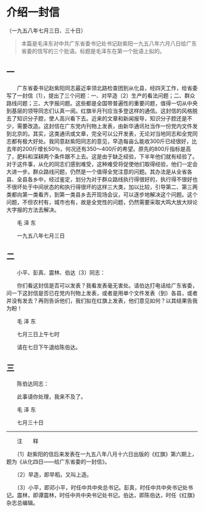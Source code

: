 #  介绍一封信
（一九五八年七月三日、三十日）
> 本篇是毛泽东对中共广东省委书记处书记赵紫阳一九五八年六月八日给广东省委的信写的三个批语。标题是毛泽东在第一个批语上拟的。 

## 一

　　广东省委书记赵紫阳同志最近率领北路检查团到从化县，经四天工作，给省委写了一封信〔1〕，提出了三个问题：一、对早造〔2〕生产的看法问题；二、群众路线问题；三、大字报问题。这些都是全国带普遍性的重要问题，值得一切从中央到基层的领导同志们认真一阅。红旗半月刊应当多登这样的通信。这封信的风格脱去了知识分子腔，使人高兴看下去。近来的文章和新闻报导，知识分子腔还是不少，需要改造。这封信在广东党内刊物上发表，由新华通讯社当作一份党内文件发到北京的。其实，这类通讯或文章，完全可以公开发表，无论对当地同志和全党同志都有极大好处。我同意赵紫阳同志的意见，早造每亩么能收300斤已经很好，比去年的200斤增长50％，何况还有350～400斤的希望。原先的800斤指标是高了，肥料和深耕两个条件跟不上去。这是由于缺乏经验，下半年他们就有经验了。对于这件事，从化的同志们感到难受，这种难受将促使他们取得经验，他们一定会大进一步。群众路线问题，仍然是一个值得全党注意的问题。其办法是从全省各县、全县各乡中，经过鉴定，划分为对于群众路线执行得很好的，执行得不很好也不很坏处于中间状态的和执行得很坏的这样三大类，加以比较，引导第二、第三两类都向第一类看齐，到第一类县乡去开现场会议，可以逐步地解决这个问题。这个问题，不但农村有，城市也有，故是全党性的问题，仍然需要采取大鸣大放大辩论大字报的方法去解决。

　　毛 泽 东

　　一九五八年七月三日

## 二

　　小平、彭真、震林、伯达〔3〕同志：

　　你们看这封信是否可以发表？我看发表毫无害处。请伯达打电话给广东省委，问一下这封信是否已在党内刊物上发表，或者是用单个文件发表（到）各县，或者并没有发去？再则告诉他们，我们拟在红旗上发表，他们意见如何？以其结果告我为盼！

　　毛 泽 东

　　七月三日上午七时

　　请在七日下午退给陈伯达。

## 三

　　陈伯达同志：

　　此事请你处理，我来不及了。

　　毛 泽 东

　　七月三十日


------------------
　　注　　释

　　〔1〕赵紫阳的信后来发表在一九五八年八月十六日出版的《红旗》第六期上，题为《从化四日——给广东省委的一封信》。

　　〔2〕早造，即早稻，又叫上造。

　　〔3〕小平，即邓小平，时任中共中央总书记。彭真，时任中共中央书记处书记。震林，即谭震林，时任中共中央书记处书记。伯达，即陈伯达，时任《红旗》杂志总编辑。
